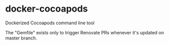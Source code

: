 # docker-cocoapods

Dockerized Cocoapods command line tool

The "Gemfile" exists only to trigger Renovate PRs whenever it's updated on master branch.
